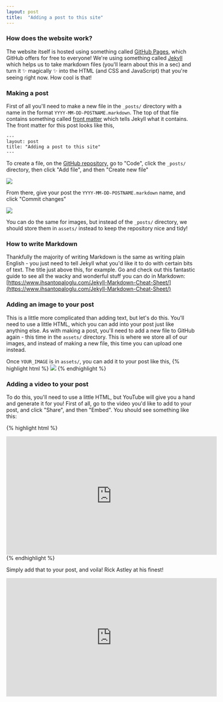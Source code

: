 ```yaml
---
layout: post
title:  "Adding a post to this site"
---
```


### How does the website work?
The website itself is hosted using something called [GitHub Pages](https://pages.github.com/), which GitHub offers for free to everyone! We're using something called [Jekyll](https://jekyllrb.com/) which helps us to take markdown files (you'll learn about this in a sec) and turn it ✨ magically ✨ into the HTML (and CSS and JavaScript) that you're seeing right now. How cool is that!

### Making a post 
First of all you'll need to make a new file in the `_posts/` directory with a name in the format `YYYY-MM-DD-POSTNAME.markdown`. The top of that file contains something called [front matter](https://jekyllrb.com/docs/front-matter/) which tells Jekyll what it contains. The front matter for this post looks like this,
```
---
layout: post
title: "Adding a post to this site"
---
``` 

To create a file, on the [GitHub repository](https://github.com/uobhealthhackathon/uobhealthhackathon.github.io), go to "Code", click the `_posts/` directory, then click "Add file", and then "Create new file"

<img src="{{site.baseurl}}/assets/add_file.png">

From there, give your post the `YYYY-MM-DD-POSTNAME.markdown` name, and click "Commit changes"

<img src="{{site.baseurl}}/assets/create_post.png">

You can do the same for images, but instead of the `_posts/` directory, we should store them in `assets/` instead to keep the repository nice and tidy!

### How to write Markdown
Thankfully the majority of writing Markdown is the same as writing plain English - you just need to tell Jekyll what you'd like it to do with certain bits of text. The title just above this, for example. Go and check out this fantastic guide to see all the wacky and wonderful stuff you can do in Markdown: [https://www.ihsantopaloglu.com/Jekyll-Markdown-Cheat-Sheet/](https://www.ihsantopaloglu.com/Jekyll-Markdown-Cheat-Sheet/)

### Adding an image to your post
This is a little more complicated than adding text, but let's do this. You'll need to use a little HTML, which you can add into your post just like anything else. As with making a post, you'll need to add a new file to GitHub again - this time in the `assets/` directory. This is where we store all of our images, and instead of making a new file, this time you can upload one instead. 

Once `YOUR_IMAGE` is in `assets/`, you can add it to your post like this,
{% highlight html %}
<img src="{{site.baseurl}}/assets/YOUR_IMAGE.png">
{% endhighlight %}

### Adding a video to your post 
To do this, you'll need to use a little HTML, but YouTube will give you a hand and generate it for you! First of all, go to the video you'd like to add to your post, and click "Share", and then "Embed". You should see something like this:  

{% highlight html %}
<iframe width="560" height="315" 
    src="https://www.youtube.com/embed/dQw4w9WgXcQ?si=ZbBBfRSoe3b_dfsF" 
    title="YouTube video player" frameborder="0" 
    allow="accelerometer; autoplay; clipboard-write; encrypted-media; gyroscope; picture-in-picture; web-share" 
    referrerpolicy="strict-origin-when-cross-origin" allowfullscreen>
</iframe>
{% endhighlight %}

Simply add that to your post, and voila! Rick Astley at his finest!

<iframe width="560" height="315" src="https://www.youtube.com/embed/dQw4w9WgXcQ?si=ZbBBfRSoe3b_dfsF" title="YouTube video player" frameborder="0" allow="accelerometer; autoplay; clipboard-write; encrypted-media; gyroscope; picture-in-picture; web-share" referrerpolicy="strict-origin-when-cross-origin" allowfullscreen></iframe>

